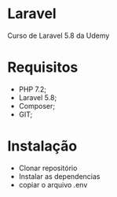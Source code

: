 # Laravel
Curso de Laravel 5.8 da Udemy


# Requisitos
- PHP 7.2;
- Laravel 5.8;
- Composer;
- GIT;


# Instalação
- Clonar repositório
- Instalar as dependencias
- copiar o arquivo .env
